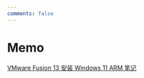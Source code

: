 ```yaml
---
comments: false
---
```


# Memo

[VMware Fusion 13 安装 Windows 11 ARM 笔记](/memo/vmware-fusion-13-install-windows-11-arm)
